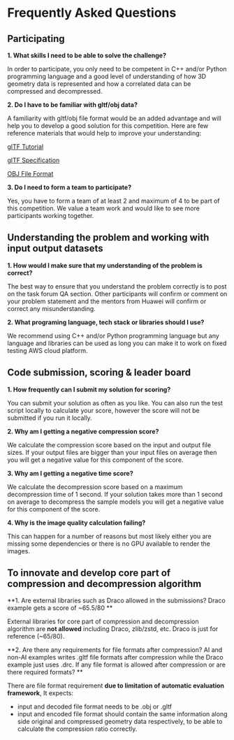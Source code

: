 # Frequently Asked Questions

## Participating

**1. What skills I need to be able to solve the challenge?**

In order to participate, you only need to be competent in C++ and/or Python programming language and
a good level of understanding of how 3D geometry data is represented and how a correlated data can be
compressed and decompressed.

**2. Do I have to be familiar with gltf/obj data?**

A familiarity with gltf/obj file format would be an added advantage and will help you to develop a
good solution for this competition.
Here are few reference materials that would help to improve your understanding:

[glTF Tutorial](https://github.khronos.org/glTF-Tutorials/gltfTutorial/gltfTutorial_009_Meshes.html)

[glTF Specification](https://registry.khronos.org/glTF/specs/2.0/glTF-2.0.html#reference-mesh-primitive)

[OBJ File Format](https://www.cs.cmu.edu/~mbz/personal/graphics/obj.html)

**3. Do I need to form a team to participate?**

Yes, you have to form a team of at least 2 and maximum of 4 to be part of this competition.
We value a team work and would like to see more participants working together.
## Understanding the problem and working with input output datasets

**1. How would I make sure that my understanding of the problem is correct?**

The best way to ensure that you understand the problem correctly is to post on the task forum QA section.
Other participants will confirm or comment on your problem statement and the mentors from Huawei will
confirm or correct any misunderstanding.

**2. What programing language, tech stack or libraries should I use?**

We recommend using C++ and/or Python programming language but any language and libraries can be used as
long you can make it to work on fixed testing AWS cloud platform.
## Code submission, scoring & leader board

**1. How frequently can I submit my solution for scoring?**

You can submit your solution as often as you like. You can also run the test script locally to calculate your score, however the score will not be submitted if you run it locally.

**2. Why am I getting a negative compression score?**

We calculate the compression score based on the input and output file sizes. If your output files are bigger than your input files on average then you will get a negative value for this component of the score.

**3. Why am I getting a negative time score?**

We calculate the decompression score based on a maximum decompression time of 1 second. If your solution takes more than 1 second on average to decompress the sample models you will get a negative value for this component of the score.

**4. Why is the image quality calculation failing?**

This can happen for a number of reasons but most likely either you are missing some dependencies or there is no GPU available to render the images.

## To innovate and develop core part of compression and decompression algorithm

**1. Are external libraries such as Draco allowed in the submissions? Draco example gets a score of ~65.5/80 **

External libraries for core part of compression and decompression algorithm are **not allowed** including Draco, zlib/zstd, etc.
Draco is just for reference (~65/80).

**2. Are there any requirements for file formats after compression? AI and non-AI examples writes .gltf file formats after compression while the Draco example just uses .drc. If any file format is allowed after compression or are there required formats? **

There are file format requirement **due to limitation of automatic evaluation framework**, It expects:
- input and decoded file format needs to be .obj or .gltf
- input and encoded file format should contain the same information along side original and compressed geometry data respectively, to be able to calculate the compression ratio correctly.
